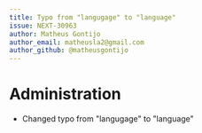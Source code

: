 ```yaml
---
title: Typo from "langugage" to "language"
issue: NEXT-30963
author: Matheus Gontijo
author_email: matheusla2@gmail.com
author_github: @matheusgontijo
---
```

# Administration
* Changed typo from "langugage" to "language"
